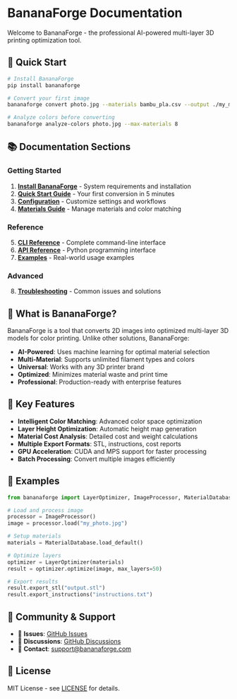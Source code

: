 # BananaForge Documentation

Welcome to BananaForge - the professional AI-powered multi-layer 3D printing optimization tool.

## 🚀 Quick Start

```bash
# Install BananaForge
pip install bananaforge

# Convert your first image
bananaforge convert photo.jpg --materials bambu_pla.csv --output ./my_model/

# Analyze colors before converting
bananaforge analyze-colors photo.jpg --max-materials 8
```

## 📚 Documentation Sections

### Getting Started
1. **[Install BananaForge](installation.md)** - System requirements and installation
2. **[Quick Start Guide](quickstart.md)** - Your first conversion in 5 minutes
3. **[Configuration](configuration.md)** - Customize settings and workflows
4. **[Materials Guide](materials.md)** - Manage materials and color matching

### Reference
5. **[CLI Reference](cli-reference.md)** - Complete command-line interface
6. **[API Reference](api-reference.md)** - Python programming interface
7. **[Examples](examples/README.md)** - Real-world usage examples

### Advanced
8. **[Troubleshooting](troubleshooting.md)** - Common issues and solutions

## 🎯 What is BananaForge?

BananaForge is a tool that converts 2D images into optimized multi-layer 3D models for color printing. Unlike other solutions, BananaForge:

- **AI-Powered**: Uses machine learning for optimal material selection
- **Multi-Material**: Supports unlimited filament types and colors
- **Universal**: Works with any 3D printer brand
- **Optimized**: Minimizes material waste and print time
- **Professional**: Production-ready with enterprise features

## 🔧 Key Features

- **Intelligent Color Matching**: Advanced color space optimization
- **Layer Height Optimization**: Automatic height map generation
- **Material Cost Analysis**: Detailed cost and weight calculations
- **Multiple Export Formats**: STL, instructions, cost reports
- **GPU Acceleration**: CUDA and MPS support for faster processing
- **Batch Processing**: Convert multiple images efficiently

## 📖 Examples

```python
from bananaforge import LayerOptimizer, ImageProcessor, MaterialDatabase

# Load and process image
processor = ImageProcessor()
image = processor.load("my_photo.jpg")

# Setup materials
materials = MaterialDatabase.load_default()

# Optimize layers
optimizer = LayerOptimizer(materials)
result = optimizer.optimize(image, max_layers=50)

# Export results
result.export_stl("output.stl")
result.export_instructions("instructions.txt")
```

## 🤝 Community & Support

- 🐛 **Issues**: [GitHub Issues](https://github.com/bananaforge/bananaforge/issues)
- 💬 **Discussions**: [GitHub Discussions](https://github.com/bananaforge/bananaforge/discussions)
- 📧 **Contact**: support@bananaforge.com

## 📄 License

MIT License - see [LICENSE](../LICENSE) for details.